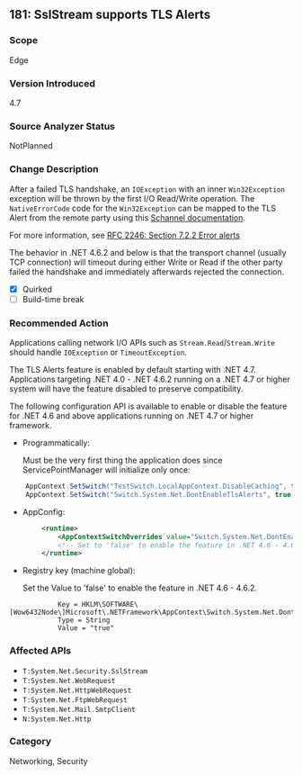## 181: SslStream supports TLS Alerts

### Scope
Edge

### Version Introduced
4.7

### Source Analyzer Status
NotPlanned

### Change Description
After a failed TLS handshake, an `IOException` with an inner `Win32Exception` exception will be thrown by the first I/O Read/Write operation. The `NativeErrorCode` code for the `Win32Exception` can be mapped to the TLS Alert from the remote party using this [Schannel documentation](https://msdn.microsoft.com/en-us/library/windows/desktop/dd721886%28v=vs.85%29.aspx).

For more information, see 
[RFC 2246: Section 7.2.2 Error alerts](https://tools.ietf.org/html/rfc2246#section-7.2.2)

The behavior in .NET 4.6.2 and below is that the transport channel (usually TCP connection) will timeout during either Write or Read if the other party failed the handshake and immediately afterwards rejected the connection.

- [x] Quirked
- [ ] Build-time break

### Recommended Action

Applications calling network I/O APIs such as `Stream.Read`/`Stream.Write` should handle `IOException` or `TimeoutException`. 

The TLS Alerts feature is enabled by default starting with .NET 4.7. Applications targeting .NET 4.0 - .NET 4.6.2 running on a .NET 4.7 or higher system will have the feature disabled to preserve compatibility.

The following configuration API is available to enable or disable the feature for .NET 4.6 and above applications running on .NET 4.7 or higher framework.

* Programmatically:
		
	Must be the very first thing the application does since ServicePointManager will initialize only once:
	 
```C#
    AppContext.SetSwitch("TestSwitch.LocalAppContext.DisableCaching", true);
    AppContext.SetSwitch("Switch.System.Net.DontEnableTlsAlerts", true); // Set to 'false' to enable the feature in .NET 4.6 - 4.6.2.
```	
* AppConfig:

```XML
		<runtime>
			<AppContextSwitchOverrides value="Switch.System.Net.DontEnableTlsAlerts=true"/>
			<!-- Set to 'false' to enable the feature in .NET 4.6 - 4.6.2. -->
		</runtime>
```
* Registry key (machine global):

	Set the Value to 'false' to enable the feature in .NET 4.6 - 4.6.2.

```
			Key = HKLM\SOFTWARE\[Wow6432Node\]Microsoft\.NETFramework\AppContext\Switch.System.Net.DontEnableTlsAlerts
			Type = String
			Value = "true"
```


### Affected APIs
* `T:System.Net.Security.SslStream`
* `T:System.Net.WebRequest`
* `T:System.Net.HttpWebRequest`
* `T:System.Net.FtpWebRequest`
* `T:System.Net.Mail.SmtpClient`
* `N:System.Net.Http`

### Category
Networking, Security

<!--
    Bug 274590:SslStream TLS Alerts implementation
-->
